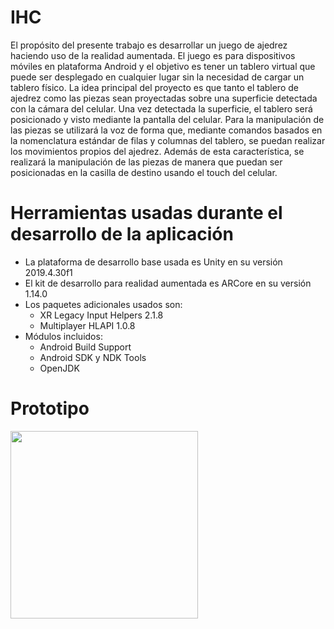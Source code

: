 # IHC
El propósito del presente trabajo es desarrollar un juego de ajedrez haciendo uso de la realidad aumentada. El juego es para dispositivos móviles en plataforma Android y el objetivo es tener un tablero virtual que puede ser desplegado en cualquier lugar sin la necesidad de cargar un tablero físico. La idea principal del proyecto es que tanto el tablero de ajedrez como las piezas sean proyectadas sobre una superficie detectada con la cámara del celular. Una vez detectada la superficie, el tablero será posicionado y visto mediante la pantalla del celular. Para la manipulación de las piezas se utilizará la voz de forma que, mediante comandos basados en la nomenclatura estándar de filas y columnas del tablero, se puedan realizar los movimientos propios del ajedrez. Además de esta característica, se realizará la manipulación de las piezas de manera que puedan ser posicionadas en la casilla de destino usando el touch del celular.
# Herramientas usadas durante el desarrollo de la aplicación
* La plataforma de desarrollo base usada es Unity en su versión 2019.4.30f1
* El kit de desarrollo para realidad aumentada es ARCore en su versión 1.14.0
* Los paquetes adicionales usados son:
  * XR Legacy Input Helpers 2.1.8
  * Multiplayer HLAPI 1.0.8
* Módulos incluidos:
  * Android Build Support
  * Android SDK y NDK Tools
  * OpenJDK
# Prototipo
<img src="https://user-images.githubusercontent.com/63762044/138613197-e928d252-c242-458d-8cc2-36a4d652906f.png" width="300"/>


